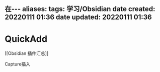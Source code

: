 在---
aliases: 
tags: 学习/Obsidian
date created: 20220111 01:36
date updated: 20220111 01:36
---

# QuickAdd

[[Obsidian 插件汇总]]

Capture插入
